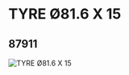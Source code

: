 # TYRE Ø81.6 X 15
## 87911
![TYRE Ø81.6 X 15](https://lc-www-live-s.legocdn.com/media/bricks/5/2/4562873.jpg)